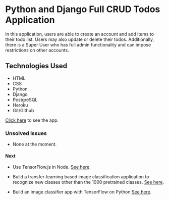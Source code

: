 # Python and Django Full CRUD Todos Application

In this application, users are able to create an account and add items to their todo list. Users may also update or delete their todos. Additionally, there is a Super User who has full admin functionality and can impose restrictions on other accounts.  

## Technologies Used

* HTML
* CSS
* Python
* Django
* PostgreSQL
* Heroku
* Git/Github

[Click here](https://django-v1-todos.herokuapp.com) to see the app.

### Unsolved Issues

* None at the moment.

#### Next

* Use TensorFlow.js in Node. [See here](https://www.tensorflow.org/js/guide/nodejs).

* Build a transfer-learning based image classification application to recognize new classes other than the 1000 pretrained classes. [See here](https://www.tensorflow.org/js/tutorials/transfer/what_is_transfer_learning).

* Build an image classifier app with TensorFlow on Python [See here](https://www.tensorflow.org/tutorials/images/classification).
